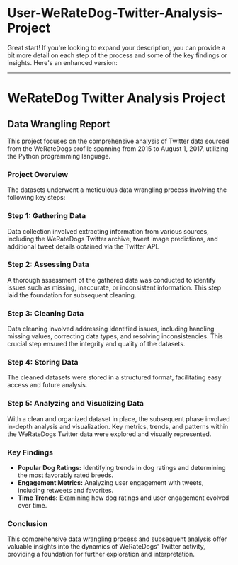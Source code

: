 # User-WeRateDog-Twitter-Analysis-Project

Great start! If you're looking to expand your description, you can provide a bit more detail on each step of the process and some of the key findings or insights. Here's an enhanced version:

---

# WeRateDog Twitter Analysis Project

## Data Wrangling Report

This project focuses on the comprehensive analysis of Twitter data sourced from the WeRateDogs profile spanning from 2015 to August 1, 2017, utilizing the Python programming language.

### Project Overview

The datasets underwent a meticulous data wrangling process involving the following key steps:

### Step 1: Gathering Data

Data collection involved extracting information from various sources, including the WeRateDogs Twitter archive, tweet image predictions, and additional tweet details obtained via the Twitter API.

### Step 2: Assessing Data

A thorough assessment of the gathered data was conducted to identify issues such as missing, inaccurate, or inconsistent information. This step laid the foundation for subsequent cleaning.

### Step 3: Cleaning Data

Data cleaning involved addressing identified issues, including handling missing values, correcting data types, and resolving inconsistencies. This crucial step ensured the integrity and quality of the datasets.

### Step 4: Storing Data

The cleaned datasets were stored in a structured format, facilitating easy access and future analysis.

### Step 5: Analyzing and Visualizing Data

With a clean and organized dataset in place, the subsequent phase involved in-depth analysis and visualization. Key metrics, trends, and patterns within the WeRateDogs Twitter data were explored and visually represented.

### Key Findings

- **Popular Dog Ratings:** Identifying trends in dog ratings and determining the most favorably rated breeds.
- **Engagement Metrics:** Analyzing user engagement with tweets, including retweets and favorites.
- **Time Trends:** Examining how dog ratings and user engagement evolved over time.

### Conclusion

This comprehensive data wrangling process and subsequent analysis offer valuable insights into the dynamics of WeRateDogs' Twitter activity, providing a foundation for further exploration and interpretation.
